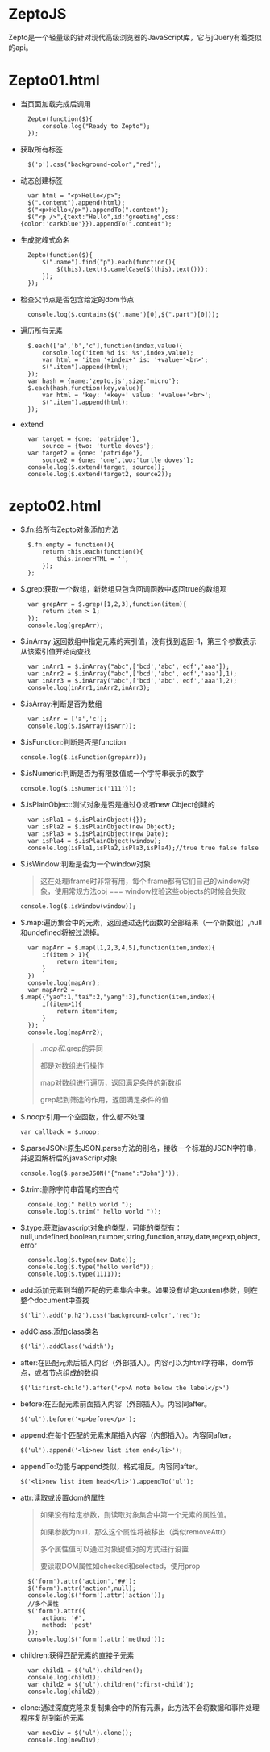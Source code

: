 # ZeptoJS #

Zepto是一个轻量级的针对现代高级浏览器的JavaScript库，它与jQuery有着类似的api。

# Zepto01.html #

- 当页面加载完成后调用
    
        Zepto(function($){
    		console.log("Ready to Zepto");
    	});
    
- 获取所有标签

	    $('p').css("background-color","red");
    
- 动态创建标签

    	var html = "<p>Hello</p>";
    	$(".content").append(html);
    	$("<p>Hello</p>").appendTo(".content");
    	$("<p />",{text:"Hello",id:"greeting",css:{color:'darkblue'}}).appendTo(".content");	

- 生成驼峰式命名

	    Zepto(function($){
    		$(".name").find("p").each(function(){
    			$(this).text($.camelCase($(this).text()));
    		});
    	});

- 检查父节点是否包含给定的dom节点

	    console.log($.contains($('.name')[0],$(".part")[0]));
    
	
- 遍历所有元素

	    $.each(['a','b','c'],function(index,value){
    		console.log('item %d is: %s',index,value);
    		var html = 'item '+index+' is: '+value+'<br>';
    		$(".item").append(html);
    	});
    	var hash = {name:'zepto.js',size:'micro'};
    	$.each(hash,function(key,value){
    		var html = 'key: '+key+' value: '+value+'<br>';
    		$(".item").append(html);
    	});
    
- extend

	    var target = {one: 'patridge'},
    		source = {two: 'turtle doves'};
    	var target2 = {one: 'patridge'},
    		source2 = {one: 'one',two:'turtle doves'};
    	console.log($.extend(target, source));
    	console.log($.extend(target2, source2));

# zepto02.html #



- $.fn:给所有Zepto对象添加方法

    	$.fn.empty = function(){
    		return this.each(function(){
    			this.innerHTML = '';
    		});
    	};

- $.grep:获取一个数组，新数组只包含回调函数中返回true的数组项

	    var grepArr = $.grep([1,2,3],function(item){
    		return item > 1;
    	});
    	console.log(grepArr);

- $.inArray:返回数组中指定元素的索引值，没有找到返回-1，第三个参数表示从该索引值开始向查找

	    var inArr1 = $.inArray("abc",['bcd','abc','edf','aaa']);
    	var inArr2 = $.inArray("abc",['bcd','abc','edf','aaa'],1);
    	var inArr3 = $.inArray("abc",['bcd','abc','edf','aaa'],2);
    	console.log(inArr1,inArr2,inArr3);

- $.isArray:判断是否为数组

	    var isArr = ['a','c'];
    	console.log($.isArray(isArr));

- $.isFunction:判断是否是function

	`console.log($.isFunction(grepArr));`

- $.isNumeric:判断是否为有限数值或一个字符串表示的数字

	`console.log($.isNumeric('111'));`

- $.isPlainObject:测试对象是否是通过{}或者new Object创建的

	    var isPla1 = $.isPlainObject({});
    	var isPla2 = $.isPlainObject(new Object);
    	var isPla3 = $.isPlainObject(new Date);
    	var isPla4 = $.isPlainObject(window);
    	console.log(isPla1,isPla2,isPla3,isPla4);//true true false false

- $.isWindow:判断是否为一个window对象

	> 这在处理iframe时非常有用，每个iframe都有它们自己的window对象，使用常规方法obj === window校验这些objects的时候会失败

	`console.log($.isWindow(window));`

- $.map:遍历集合中的元素，返回通过迭代函数的全部结果（一个新数组）,null和undefined将被过滤掉。

	    var mapArr = $.map([1,2,3,4,5],function(item,index){
    		if(item > 1){
    			return item*item;
    		}
    	})
    	console.log(mapArr);
    	var mapArr2 = $.map({"yao":1,"tai":2,"yang":3},function(item,index){
    		if(item>1){
    			return item*item;
    		}
    	});
    	console.log(mapArr2);

	>   $.map和$.grep的异同
	>    
	> 都是对数组进行操作
	> 	
	> map对数组进行遍历，返回满足条件的新数组
	> 	
	> grep起到筛选的作用，返回满足条件的值

- $.noop:引用一个空函数，什么都不处理

	`var callback = $.noop;`

- $.parseJSON:原生JSON.parse方法的别名，接收一个标准的JSON字符串，并返回解析后的javaScript对象

    `console.log($.parseJSON('{"name":"John"}'));`	

- $.trim:删除字符串首尾的空白符

	    console.log(" hello world ");
    	console.log($.trim(" hello world "));	

- $.type:获取javascript对象的类型，可能的类型有：null,undefined,boolean,number,string,function,array,date,regexp,object,error

	    console.log($.type(new Date));
    	console.log($.type("hello world"));
    	console.log($.type(1111));

- add:添加元素到当前匹配的元素集合中来。如果没有给定content参数，则在整个document中查找

	`$('li').add('p,h2').css('background-color','red');`

- addClass:添加class类名

	`$('li').addClass('width');`

- after:在匹配元素后插入内容（外部插入）。内容可以为html字符串，dom节点，或者节点组成的数组

	`$('li:first-child').after('<p>A note below the label</p>')`

- before:在匹配元素前面插入内容（外部插入）。内容同after。

	`$('ul').before('<p>before</p>');`

- append:在每个匹配的元素末尾插入内容（内部插入）。内容同after。

	`$('ul').append('<li>new list item end</li>');`

- appendTo:功能与append类似，格式相反。内容同after。

	`$('<li>new list item head</li>').appendTo('ul');`

- attr:读取或设置dom的属性

	> 如果没有给定参数，则读取对象集合中第一个元素的属性值。
	> 
	> 如果参数为null，那么这个属性将被移出（类似removeAttr）
	> 
	> 多个属性值可以通过对象键值对的方式进行设置
	> 
	> 要读取DOM属性如checked和selected，使用prop
    
    	$('form').attr('action','##');
    	$('form').attr('action',null);
    	console.log($('form').attr('action'));
    	//多个属性
    	$('form').attr({
    		action: '#',
    		method: 'post'
    	});
    	console.log($('form').attr('method'));

- children:获得匹配元素的直接子元素

	    var child1 = $('ul').children();
    	console.log(child1);
    	var child2 = $('ul').children(':first-child');
    	console.log(child2);

- clone:通过深度克隆来复制集合中的所有元素，此方法不会将数据和事件处理程序复制到新的元素
    
    	var newDiv = $('ul').clone();
    	console.log(newDiv);